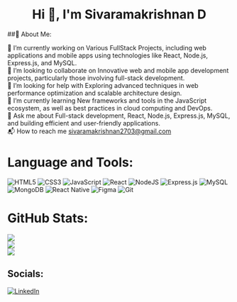 <h1 align="center">Hi 👋, I'm Sivaramakrishnan D</h1>

##💫 About Me:

🔭 I’m currently working on Various FullStack Projects, including web applications and mobile apps using technologies like React, Node.js, Express.js, and MySQL.<br>👯 I’m looking to collaborate on Innovative web and mobile app development projects, particularly those involving full-stack development.<br>🤝 I’m looking for help with Exploring advanced techniques in web performance optimization and scalable architecture design.<br>🌱 I’m currently learning New frameworks and tools in the JavaScript ecosystem, as well as best practices in cloud computing and DevOps.<br>💬 Ask me about Full-stack development, React, Node.js, Express.js, MySQL, and building efficient and user-friendly applications.<br>📬 How to reach me sivaramakrishnan2703@gmail.com


# Language and Tools:
 ![HTML5](https://img.shields.io/badge/html5-%23E34F26.svg?style=plastic&logo=html5&logoColor=white) ![CSS3](https://img.shields.io/badge/github-%23121011.svg?style=plastic&logo=github&logoColor=white) ![JavaScript](https://img.shields.io/badge/css3-%231572B6.svg?style=plastic&logo=css3&logoColor=white) ![React](https://img.shields.io/badge/mysql-4479A1.svg?style=plastic&logo=mysql&logoColor=white) ![NodeJS](https://img.shields.io/badge/javascript-%23323330.svg?style=plastic&logo=javascript&logoColor=%23F7DF1E) ![Express.js](https://img.shields.io/badge/express.js-%23404d59.svg?style=plastic&logo=express&logoColor=%2361DAFB) ![MySQL](https://img.shields.io/badge/react-%2320232a.svg?style=plastic&logo=react&logoColor=%2361DAFB) ![MongoDB](https://img.shields.io/badge/react-%2320232a.svg?style=plastic&logo=react&logoColor=%2361DAFB) ![React Native](https://img.shields.io/badge/react_native-%2320232a.svg?style=plastic&logo=react&logoColor=%2361DAFB) ![Figma](https://img.shields.io/badge/figma-%23F24E1E.svg?style=plastic&logo=figma&logoColor=white) ![Git](https://img.shields.io/badge/git-%23F05033.svg?style=plastic&logo=git&logoColor=white) 


# GitHub Stats:
![](https://github-readme-stats.vercel.app/api?username=srk-sivaramakrishnan&theme=neon&hide_border=false&include_all_commits=true&count_private=true)<br/>
![](https://github-readme-streak-stats.herokuapp.com/?user=srk-sivaramakrishnan&theme=neon&hide_border=false)<br/>
![](https://github-readme-stats.vercel.app/api/top-langs/?username=srk-sivaramakrishnan&theme=neon&hide_border=false&include_all_commits=true&count_private=true&layout=compact)


## Socials:
[![LinkedIn](https://img.shields.io/badge/LinkedIn-%230077B5.svg?logo=linkedin&logoColor=white)](https://linkedin.com/in/https://linkedin.com/in/https://www.linkedin.com/in/sivaramakrishnan-d) 

